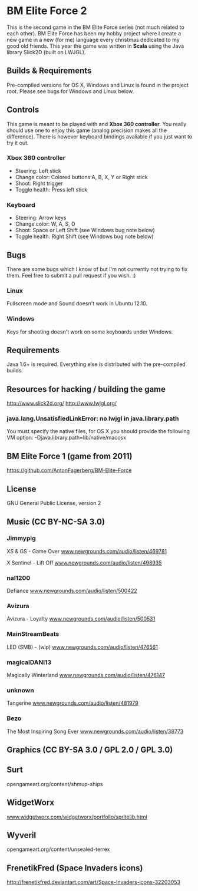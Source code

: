 # BM Elite Force 2
This is the second game in the BM Elite Force series (not much related to each other). BM Elite Force has been my hobby project where I create a new game in a new (for me) language every christmas dedicated to my good old friends. This year the game was written in __Scala__ using the Java library Slick2D (built on LWJGL).

## Builds & Requirements
Pre-compiled versions for OS X, Windows and Linux is found in the project root. Please see bugs for Windows and Linux below.

## Controls
This game is meant to be played with and __Xbox 360 controller__. You really should use one to enjoy this game (analog precision makes all the difference). There is however keyboard bindings avaliable if you just want to try it out.

### Xbox 360 controller
 * Steering: Left stick
 * Change color: Colored buttons A, B, X, Y or Right stick
 * Shoot: Right trigger
 * Toggle health: Press left stick

### Keyboard
 * Steering: Arrow keys
 * Change color: W, A, S, D
 * Shoot: Space or Left Shift (see Windows bug note below)
 * Toggle health: Right Shift (see Windows bug note below)

## Bugs
There are some bugs which I know of but I'm not currently not trying to fix them. Feel free to submit a pull request if you wish. :)

### Linux
Fullscreen mode and Sound doesn't work in Ubuntu 12.10.

### Windows
Keys for shooting doesn't work on some keyboards under Windows.

## Requirements
Java 1.6+ is required. Everything else is distributed with the pre-compiled builds.

## Resources for hacking / building the game
http://www.slick2d.org/
http://www.lwjgl.org/

### java.lang.UnsatisfiedLinkError: no lwjgl in java.library.path
You must specify the native files, for OS X you should provide the following VM option:
    -Djava.library.path=lib/native/macosx

## BM Elite Force 1 (game from 2011)
https://github.com/AntonFagerberg/BM-Elite-Force

## License
GNU General Public License, version 2

## Music (CC BY-NC-SA 3.0)
### Jimmypig
XS & GS - Game Over
www.newgrounds.com/audio/listen/469781

X Sentinel - Lift Off
www.newgrounds.com/audio/listen/498935

### nal1200
Defiance
www.newgrounds.com/audio/listen/500422

### Avizura
Avizura - Loyalty
www.newgrounds.com/audio/listen/500531

### MainStreamBeats
LED (SMB) - (wip)
www.newgrounds.com/audio/listen/476561

### magicalDANI13
Magically Winterland
www.newgrounds.com/audio/listen/476147

### unknown
Tangerine
www.newgrounds.com/audio/listen/481979

### Bezo
The Most Inspiring Song Ever
www.newgrounds.com/audio/listen/38773

## Graphics (CC BY-SA 3.0 / GPL 2.0 / GPL 3.0)
## Surt
opengameart.org/content/shmup-ships 

## WidgetWorx
www.widgetworx.com/widgetworx/portfolio/spritelib.html

## Wyveril
opengameart.org/content/unsealed-terrex

## FrenetikFred (Space Invaders icons)
http://frenetikfred.deviantart.com/art/Space-Invaders-icons-32203053